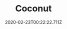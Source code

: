 ---
templateKey: blog-post
featuredpost: false
date: 2020-02-23T00:22:22.711Z
title: Coconut
description: A seed of the coconut palm. It has many culinary uses.
type: Fruit
sellPrice: 100
energy: 
health: 
featuredimage: /img/Coconut.png
tags:
  - Spring
  - Summer
  - Fall
  - Winter
  - Desert
  - Tom Kha Soup
  - jelly
  - inedible
  - Haley
  - Linus
  - fruit
  - Exotic Foraging Bundle
  - wine
  - forageable
---